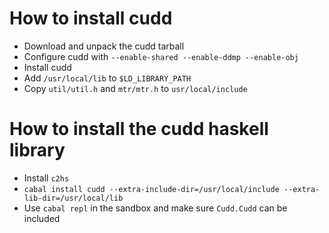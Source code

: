 # How to install cudd
* Download and unpack the cudd tarball
* Configure cudd with `--enable-shared --enable-ddmp --enable-obj`
* Install cudd
* Add `/usr/local/lib` to `$LD_LIBRARY_PATH`
* Copy `util/util.h` and `mtr/mtr.h` to `usr/local/include`

# How to install the cudd haskell library
* Install `c2hs`
* `cabal install cudd --extra-include-dir=/usr/local/include --extra-lib-dir=/usr/local/lib` 
* Use `cabal repl` in the sandbox and make sure `Cudd.Cudd` can be included
